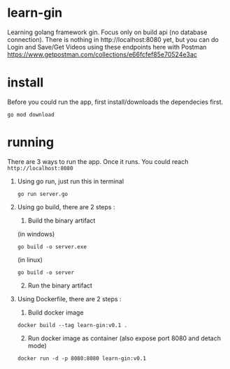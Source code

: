# learn-gin

Learning golang framework gin.
Focus only on build api (no database connection).
There is nothing in http://localhost:8080 yet, but you can do Login and Save/Get Videos using these endpoints here with Postman https://www.getpostman.com/collections/e66fcfef85e70524e3ac


# install
Before you could run the app, first install/downloads the dependecies first.
```
go mod download
```

# running
There are 3 ways to run the app. Once it runs. You could reach `http://localhost:8080`
1. Using go run, just run this in terminal
   ```
   go run server.go
   ```
2. Using go build, there are 2 steps :
   1. Build the binary artifact

    (in windows)
   ```
   go build -o server.exe
   ```
    (in linux)
   ```
   go build -o server
   ```
   2. Run the binary artifact
3. Using Dockerfile, there are 2 steps :
   1. Build docker image
    ```
    docker build --tag learn-gin:v0.1 .
    ```
   2. Run docker image as container (also expose port 8080 and detach mode)
    ```
    docker run -d -p 8080:8080 learn-gin:v0.1
    ```
